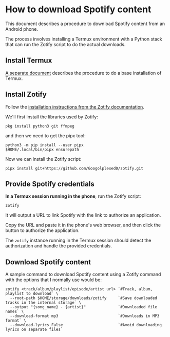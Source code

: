 # How to download Spotify content

This document describes a procedure to download Spotify content from an Android phone.

The process involves installing a Termux environment with a Python stack that can run the Zotify script to do the actual downloads.

## Install Termux

[A separate document](https://github.com/fopeiro/docs/blob/main/termux/Base%20configuration.md) describes the procedure to do a base installation of Termux.

## Install Zotify

Follow the [installation instructions from the Zotify documentation](https://github.com/Googolplexed0/zotify).

We'll first install the libraries used by Zotify:

```
pkg install python3 git ffmpeg
```

and then we need to get the pipx tool:

```
python3 -m pip install --user pipx
$HOME/.local/bin/pipx ensurepath
```
Now we can install the Zotify script:

```
pipx install git+https://github.com/Googolplexed0/zotify.git
```

## Provide Spotify credentials

**In a Termux session running in the phone**, run the Zotify script:

```
zotify
```

It will output a URL to link Spotify with the link to authorize an application.

Copy the URL and paste it in the phone's web browser, and then click the button to authorize the application.

The ```zotify``` instance running in the Termux session should detect the authorization and handle the provided credentials.

## Download Spotify content

A sample command to download Spotify content using a Zotify command with the options that I normally use would be:

```
zotify <track/album/playlist/episode/artist url> `#Track, album, playlist to download` \
  --root-path $HOME/storage/downloads/zotify     `#Save downloaded tracks in the internal storage` \
  --output "{song_name} - {artist}"              `#Downloaded file names` \
  --download-format mp3                          `#Downloads in MP3 format` \
  --download-lyrics False                        `#Avoid downloading lyrics on separate files`
```
